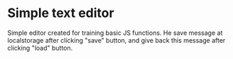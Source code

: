# Simple text editor
Simple editor created for training basic JS functions. 
He save message at localstorage after clicking "save" button,
and give back this message after clicking "load" button.
